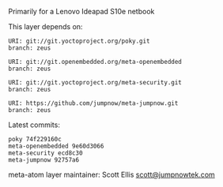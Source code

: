 Primarily for a Lenovo Ideapad S10e netbook

This layer depends on:

    URI: git://git.yoctoproject.org/poky.git
    branch: zeus

    URI: git://git.openembedded.org/meta-openembedded
    branch: zeus

    URI: git://git.yoctoproject.org/meta-security.git
    branch: zeus

    URI: https://github.com/jumpnow/meta-jumpnow.git
    branch: zeus


Latest commits:

    poky 74f229160c
    meta-openembedded 9e60d3066
    meta-security ecd8c30
    meta-jumpnow 92757a6


meta-atom layer maintainer: Scott Ellis <scott@jumpnowtek.com>
